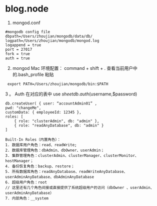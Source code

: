 # blog.node

1. mongod.conf 
```
#mongodb config file
dbpath=/Users/zhoujian/mongodb/data/db/
logpath=/Users/zhoujian/mongodb/mongod.log    
logappend = true
port = 27017
fork = true
auth = true
```

   2.   mongod Mac 环境配置： command + shift + . 查看当前用户中的.bash_profile 粘贴 
                                   
```
 export PATH=/Users/zhoujian/mongodb/bin:$PATH
```

3 。 Auth  在对应的表中  use $sheet   db.auth($username,$password)

```
db.createUser( { user: “accountAdmin01” ,
pwd: "changeMe",                
customData: { employeeId: 12345 },
roles: [
    { role: "clusterAdmin", db: "admin" },
    { role: "readAnyDatabase", db: "admin" }
]
```

```
Built-In Roles（内置角色）：
1. 数据库用户角色：read、readWrite;
2. 数据库管理角色：dbAdmin、dbOwner、userAdmin；
3. 集群管理角色：clusterAdmin、clusterManager、clusterMonitor、hostManager；
4. 备份恢复角色：backup、restore；
5. 所有数据库角色：readAnyDatabase、readWriteAnyDatabase、userAdminAnyDatabase、dbAdminAnyDatabase
6. 超级用户角色：root  
// 这里还有几个角色间接或直接提供了系统超级用户的访问（dbOwner 、userAdmin、userAdminAnyDatabase）
7. 内部角色：__system
```


